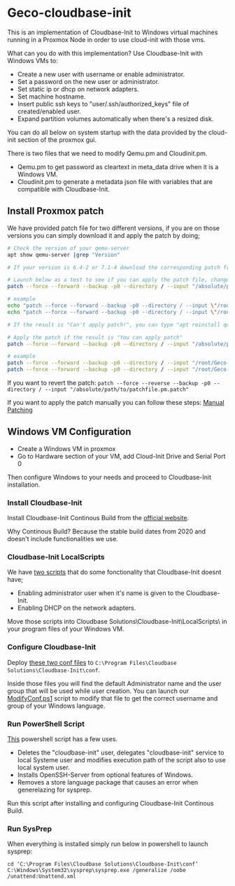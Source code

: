 # Geco-cloudbase-init

This is an implementation of Cloudbase-Init to Windows virtual machines running in a Proxmox Node in order to use cloud-init with those vms.

What can you do with this implementation?
Use Cloudbase-Init with Windows VMs to:
* Create a new user with username or enable administrator.
* Set a password on the new user or administrator.
* Set static ip or dhcp on network adapters.
* Set machine hostname.
* Insert public ssh keys to "user/.ssh/authorized_keys" file of created/enabled user.
* Expand partition volumes automatically when there's a resized disk.

You can do all below on system startup with the data provided by the cloud-init section of the proxmox gui.


There is two files that we need to modify Qemu.pm and Cloudinit.pm.
* Qemu.pm to get password as cleartext in meta_data drive when it is a Windows VM.
* Cloudinit.pm to generate a metadata json file with variables that are compatible with Cloudbase-Init.

## Install Proxmox patch

We have provided patch file for two different versions, if you are on those versions you can simply download it and apply the patch by doing;
```bash
# Check the version of your qemu-server
apt show qemu-server |grep "Version"

# If your version is 6.4-2 or 7.1-4 download the corresponding patch from this repo and continue, if not continue manual patching below.

# Launch below as a test to see if you can apply the patch file, change path to where you downloaded the files and run this for two .patch files.
patch --force --forward --backup -p0 --directory / --input "/absolute/path/to/patchfile.pm.patch" --dry-run && echo "You can apply patch" || { echo "Can't apply patch!";}

# example
echo "patch --force --forward --backup -p0 --directory / --input \"/root/Geco-Cloudbase-Init/qemu-server-7.2-4/Cloudinit.pm.patch\" --dry-run && echo \"You can apply patch\" || { echo \"Can't apply patch\"; }" | bash
echo "patch --force --forward --backup -p0 --directory / --input \"/root/Geco-Cloudbase-Init/qemu-server-7.2-4/Qemu.pm.patch\" --dry-run && echo \"You can apply patch\" || { echo \"Can't apply patch\"; }" | bash

# If the result is "Can't apply patch!", you can type "apt reinstall qemu-server" to reinstall the qemu-server files(If you have made changes to qemu-server source files they will be lost!)

# Apply the patch if the result is "You can apply patch"
patch --force --forward --backup -p0 --directory / --input "/absolute/path/to/patchfile.pm.patch"

# example
patch --force --forward --backup -p0 --directory / --input "/root/Geco-Cloudbase-Init/qemu-server-7.2-4/Cloudinit.pm.patch"
patch --force --forward --backup -p0 --directory / --input "/root/Geco-Cloudbase-Init/qemu-server-7.2-4/Qemu.pm.patch"
```

If you want to revert the patch:
`patch --force --reverse --backup -p0 --directory / --input "/absolute/path/to/patchfile.pm.patch"`


If you want to apply the patch manually you can follow these steps: [Manual Patching](https://git.geco-it.net/c.soylu/Geco-cloudbase-init/src/branch/master/MANUALPATCH.md)

## Windows VM Configuration
* Create a Windows VM in proxmox
* Go to Hardware section of your VM, add Cloud-Init Drive and Serial Port 0

Then configure Windows to your needs and proceed to Cloudbase-Init installation.

### Install Cloudbase-Init
Install Cloudbase-Init Continous Build from the [official website](https://cloudbase.it/cloudbase-init/#download).

Why Continous Build? Because the stable build dates from 2020 and doesn't include functionalities we use.

### Cloudbase-Init LocalScripts
We have [two scripts](https://git.geco-it.net/c.soylu/Geco-cloudbase-init/src/branch/master/localscripts) that do some fonctionality that Cloudbase-Init doesnt have;
* Enabling administrator user when it's name is given to the Cloudbase-Init.
* Enabling DHCP on the network adapters.

Move those scripts into Cloudbase Solutions\Cloudbase-Init\LocalScripts\ in your program files of your Windows VM.

### Configure Cloudbase-Init
Deploy [these two conf files](https://git.geco-it.net/c.soylu/Geco-Cloudbase-Init/src/branch/master/conf) to `C:\Program Files\Cloudbase Solutions\Cloudbase-Init\conf`.

Inside those files you will find the default Administrator name and the user group that will be used while user creation. You can launch our [ModifyConf.ps1](https://git.geco-it.net/GECO-IT-PUBLIC/Geco-Cloudbase-Init/src/branch/master/powershell) script to modify that file to get the correct username and group of your Windows language.

### Run PowerShell Script
[This](https://git.geco-it.net/c.soylu/Geco-cloudbase-init/src/branch/master/powershell) powershell script has a few uses.
* Deletes the "cloudbase-init" user, delegates "cloudbase-init" service to local Systeme user and modifies execution path of the script also to use local system user.
* Installs OpenSSH-Server from optional features of Windows.
* Removes a store language package that causes an error when generelazing for sysprep.

Run this script after installing and configuring Cloudbase-Init Continous Build.

### Run SysPrep
When everything is installed simply run below in powershell to launch sysprep:

```
cd ‘C:\Program Files\Cloudbase Solutions\Cloudbase-Init\conf’
C:\Windows\System32\sysprep\sysprep.exe /generalize /oobe /unattend:Unattend.xml

```

